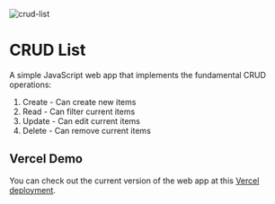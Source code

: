 ![crud-list](https://user-images.githubusercontent.com/80129996/150178447-11769f97-1e36-4efc-81a9-1980aeaab709.PNG)

# CRUD List
A simple JavaScript web app that implements the fundamental CRUD operations:
1. Create - Can create new items
2. Read - Can filter current items
3. Update - Can edit current items
4. Delete - Can remove current items

## Vercel Demo
You can check out the current version of the web app at this [Vercel deployment](https://crud-list-gtybxr7cv-kevinfengcs88.vercel.app/).
